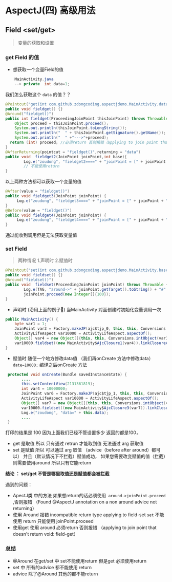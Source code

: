 # AspectJ(四) 高级用法

## Field  <set/get>
> 变量的获取和设置

### get Field 的值
+ 想获取一个变量Field的值
```java
    MainActivity.java
    --> private  int data=1;
```
我们怎么获取这个 ` data ` 的值？？
```java
@Pointcut("get(int com.github.zdongcoding.aspectjdemo.MainActivity.data)")
public void fieldget() {}
@Around("fieldget()")
public int fieldget(ProceedingJoinPoint thisJoinPoint) throws Throwable {
    Object proceed = thisJoinPoint.proceed();
    System.out.println(thisJoinPoint.toLongString());
    System.out.println("  " + thisJoinPoint.getSignature().getName());
    System.out.println("  " +"--->"+proceed);
  return (int) proceed; //必须return 否则报错（applying to join point that doesn't return void: field-get）
}
@AfterReturning(pointcut = "fieldget()",returning = "data")
public void  fieldget2(JoinPoint joinPoint,int base){
        Log.e("zoudong", "fieldget2====" + "joinPoint = [" + joinPoint + "], data = [" + data + "]");
        // 不能使用return
}
```
以上两种方法都可以获取一个变量的值 
```java
@After(value = "fieldget()")
public void fieldget3(JoinPoint joinPoint) {
     Log.e("zoudong", "fieldget3====" + "joinPoint = [" + joinPoint + "]");
}
@Before(value = "fieldget()")
public void fieldget4(JoinPoint joinPoint) {
     Log.e("zoudong", "fieldget4====" + "joinPoint = [" + joinPoint + "]");
}
```
通过能收到调用但是无法获取变量值

### set Field 
> 两种情况 1.声明时  2.赋值时
```java
@Pointcut("set(int com.github.zdongcoding.aspectjdemo.MainActivity.base)")
public void fieldset() {}
@Around("fieldset()")
public void  fieldset(ProceedingJoinPoint joinPoint) throws Throwable {
        Log.e(TAG, "around->" + joinPoint.getTarget().toString() + "#" + joinPoint.getArgs()[0]);
        joinPoint.proceed(new Integer[]{100});
}
```
+ 声明时  (沿用上面的例子🌰)
  当MainActivity 对面创建时初始化变量调用一次

```java
public MainActivity() {
    byte var1 = 1;
    JoinPoint var3 = Factory.makeJP(ajc$tjp_0, this, this, Conversions.intObject(var1));
    ActivityLifeAspect var10000 = ActivityLifeAspect.aspectOf();
    Object[] var4 = new Object[]{this, this, Conversions.intObject(var1), var3};
    var10000.fieldset((new MainActivity$AjcClosure1(var4)).linkClosureAndJoinPoint(4112));
}
```

+ 赋值时
  随便一个地方修改data值 （我们再onCreate 方法中修改data）` date=10000; `
  编译之后onCreate 方法
```java
 protected void onCreate(Bundle savedInstanceState) {
       ....
       this.setContentView(2131361819);
       int var4 = 10000000;
       JoinPoint var6 = Factory.makeJP(ajc$tjp_1, this, this, Conversions.intObject(var4)) ;
       ActivityLifeAspect var10000 = ActivityLifeAspect.aspectOf();
       Object[] var7 = new Object[]{this, this, Conversions.intObject(var4), var6};
       var10000.fieldset((new MainActivity$AjcClosure3(var7)).linkClosureAndJoinPoint (4112));
       Log.e("zoudong", "data=" + this.data);
       ....
 }
```
打印的结果是 100 因为上面我们已经不管设置多少  返回的都是100，

- get   是取值  所以 只有通过 retrun 才能取到值  无法通过 arg  获取值
- set   是赋值  所以 可以通过 arg 取值   （advice（before after around）都可以）
        并且（默认情况下不拦截）赋值成功， 如果您需要改变赋值的值（拦截）则需要使用around 所以只有它能return

**结论 ： set/get  不管是哪里取值还是赋值都会被拦截**

遇到的问题：
- ApectJ类 中的方法 如果想return的话必须使用` around->joinPoint.proceed` ,否则报错 （Found @AspectJ annotation on a non around advice not returning）
- 使用 Around 报错 incompatible return type applying to field-set   ` set ` 不能使用 return 只能使用 joinPoint.proceed 
- 使用get 使用 around  必须return   否则报错 （applying to join point that doesn't return void: field-get）


### 总结
* @Around  在get/set 中  set不能使用return  但是get 必须使用return
* set 中 所有的advice  都不能使用 return
* advice 除了@Around 其他的都不能return